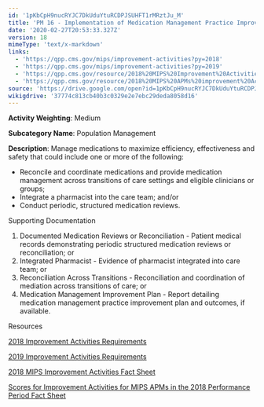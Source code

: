 ```yaml
---
id: '1pKbCpH9nucRYJC7DkUduYtuRCDPJSUHFT1rMRztJu_M'
title: 'PM 16 - Implementation of Medication Management Practice Improvements'
date: '2020-02-27T20:53:33.327Z'
version: 18
mimeType: 'text/x-markdown'
links:
  - 'https://qpp.cms.gov/mips/improvement-activities?py=2018'
  - 'https://qpp.cms.gov/mips/improvement-activities?py=2019'
  - 'https://qpp.cms.gov/resource/2018%20MIPS%20Improvement%20Activities%20Fact%20Sheet'
  - 'https://qpp.cms.gov/resource/2018%20MIPS%20APMs%20improvement%20Activities%20scores%20fact%20sheet'
source: 'https://drive.google.com/open?id=1pKbCpH9nucRYJC7DkUduYtuRCDPJSUHFT1rMRztJu_M'
wikigdrive: '37774c813cb40b3c0329e2e7ebc29deda8058d16'
---
```

**Activity Weighting**: Medium

**Subcategory Name**: Population Management

**Description**: Manage medications to maximize efficiency, effectiveness and safety that could include one or more of the following:

* Reconcile and coordinate medications and provide medication management across transitions of care settings and eligible clinicians or groups;
* Integrate a pharmacist into the care team; and/or
* Conduct periodic, structured medication reviews.

Supporting Documentation

1. Documented Medication Reviews or Reconciliation - Patient medical records demonstrating periodic structured medication reviews or reconciliation; or
2. Integrated Pharmacist - Evidence of pharmacist integrated into care team; or
3. Reconciliation Across Transitions - Reconciliation and coordination of mediation across transitions of care; or
4. Medication Management Improvement Plan - Report detailing medication management practice improvement plan and outcomes, if available.

Resources

[2018 Improvement Activities Requirements](https://qpp.cms.gov/mips/improvement-activities?py=2018)

[2019 Improvement Activities Requirements](https://qpp.cms.gov/mips/improvement-activities?py=2019)

[2018 MIPS Improvement Activities Fact Sheet](https://qpp.cms.gov/resource/2018%20MIPS%20Improvement%20Activities%20Fact%20Sheet)

[Scores for Improvement Activities for MIPS APMs in the 2018 Performance Period Fact Sheet](https://qpp.cms.gov/resource/2018%20MIPS%20APMs%20improvement%20Activities%20scores%20fact%20sheet)
